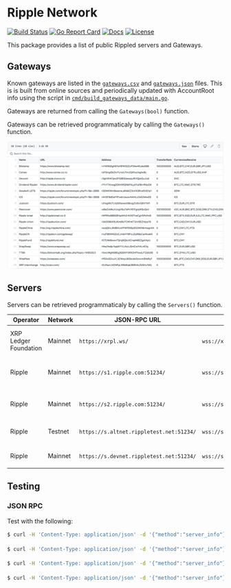 # Ripple Network

[![Build Status][build-status-svg]][build-status-url]
[![Go Report Card][goreport-svg]][goreport-url]
[![Docs][docs-godoc-svg]][docs-godoc-url]
[![License][license-svg]][license-url]

This package provides a list of public Rippled servers and Gateways.

## Gateways

Known gateways are listed in the [`gateways.csv`](gateways.csv) and [`gateways.json`](gateways.json) files. This is is built from online sources and periodically updated with AccountRoot info using the script in [`cmd/build_gateways_data/main.go`](cmd/build_gateways_data/main.go).

Gateways are returned from calling the `Gateways(bool)` function.

Gateways can be retrieved programmaticaly by calling the `Gateways()` function.

![](gateways.png)

## Servers

Servers can be retrieved programmaticaly by calling the `Servers()` function.

| Operator              | Network | JSON-RPC URL        | WebSocket URL                  | Notes |
| --------------------- | ------- | ---------------------------------------- | ------------- | -------------- |
| XRP Ledger Foundation | Mainnet | `https://xrpl.ws/`                       | `wss://xrpl.ws/`                 | Full history server cluster |
| Ripple | Mainnet                | `https://s1.ripple.com:51234/`           | `wss://s1.ripple.com/`           | General purpose server cluster |
| Ripple | Mainnet                | `https://s2.ripple.com:51234/`           | `wss://s2.ripple.com/`           | Full-history server cluster |
| Ripple | Testnet                | `https://s.altnet.rippletest.net:51234/` | `wss://s.altnet.rippletest.net/` | Testnet public server |
| Ripple | Mainnet                | `https://s.devnet.rippletest.net:51234/` | `wss://s.devnet.rippletest.net/` | Devnet public server |

## Testing

### JSON RPC

Test with the following:

```bash
$ curl -H 'Content-Type: application/json' -d '{"method":"server_info"}' https://s1.ripple.com:51234/

$ curl -H 'Content-Type: application/json' -d '{"method":"server_info"}' https://s2.ripple.com:51234/

$ curl -H 'Content-Type: application/json' -d '{"method":"server_info"}' https://s.altnet.rippletest.net:51234/ --insecure

$ curl -H 'Content-Type: application/json' -d '{"method":"server_info"}' https://s.devnet.rippletest.net:51234/ --insecure
```

 [build-status-svg]: https://github.com/goxrp/ripple-network/workflows/go%20build/badge.svg?branch=master
 [build-status-url]: https://github.com/goxrp/ripple-network/actions
 [goreport-svg]: https://goreportcard.com/badge/github.com/goxrp/ripple-network
 [goreport-url]: https://goreportcard.com/report/github.com/goxrp/ripple-network
 [docs-godoc-svg]: https://pkg.go.dev/badge/github.com/goxrp/ripple-network
 [docs-godoc-url]: https://pkg.go.dev/github.com/goxrp/ripple-network
 [license-svg]: https://img.shields.io/badge/license-MIT-blue.svg
 [license-url]: https://github.com/goxrp/ripple-network/blob/master/LICENSE